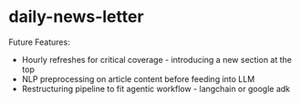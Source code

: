 # daily-news-letter

Future Features: 
 - Hourly refreshes for critical coverage - introducing a new section at the top
 - NLP preprocessing on article content before feeding into LLM
 - Restructuring pipeline to fit agentic workflow - langchain or google adk
 
